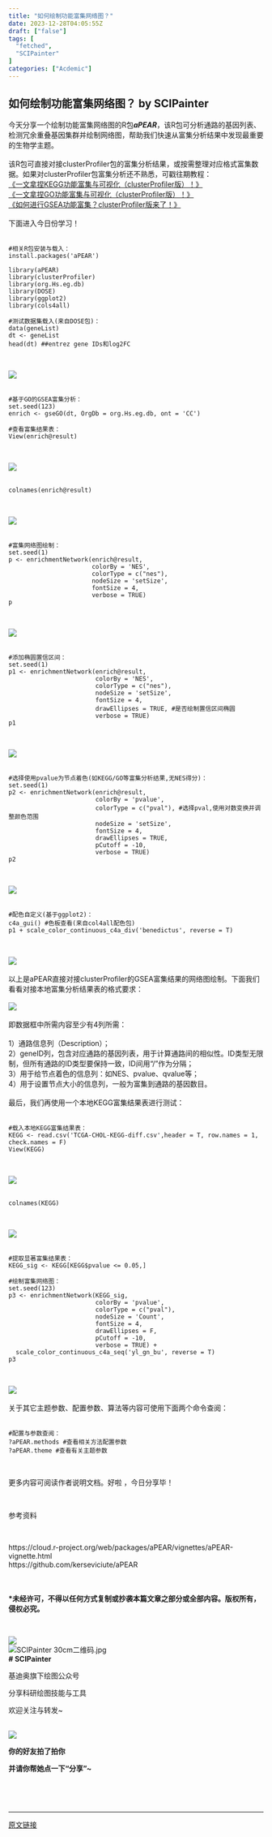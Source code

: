 ```yaml
---
title: "如何绘制功能富集网络图？"
date: 2023-12-28T04:05:55Z
draft: ["false"]
tags: [
  "fetched",
  "SCIPainter"
]
categories: ["Acdemic"]
---
```

如何绘制功能富集网络图？ by SCIPainter
------
<div><section data-mpa-powered-by="yiban.io"><span>今天分享一个绘制功能富集网络图的R包</span><strong><span><em>aPEAR</em></span></strong><span>，该R包可分析通路的基因列表、检测冗余重叠基因集群并绘制网络图，帮助我们快速从富集分析结果中发现最重要的生物学主题。</span></section><section><br></section><section><span>该R包可直接对接clusterProfiler包的富集分析结果，或按需整理对应格式富集数据。如果对clusterProfiler包富集分析还不熟悉，可戳往期教程：</span></section><section><span><a target="_blank" href="http://mp.weixin.qq.com/s?__biz=MzIyOTY3MDA3MA==&amp;mid=2247530601&amp;idx=1&amp;sn=5ddbe9d7766f64c9e86dc302f2a49da7&amp;chksm=e8bd15b0dfca9ca651c95544b5bb4154e5ee03cd32edbd0710159429cc425d9dc17c31ebb9ff&amp;scene=21#wechat_redirect" textvalue="《一文拿捏KEGG功能富集与可视化（clusterProfiler版）！》" linktype="text" imgurl="" imgdata="null" data-itemshowtype="0" tab="innerlink" data-linktype="2">《一文拿捏KEGG功能富集与可视化（clusterProfiler版）！》</a></span></section><section><span><a target="_blank" href="http://mp.weixin.qq.com/s?__biz=MzIyOTY3MDA3MA==&amp;mid=2247530781&amp;idx=1&amp;sn=26ecc9ad3aafc616a10ad0e96b39a8d6&amp;chksm=e8bd14c4dfca9dd2838e1a6408b4490a57885e8f431dd764ca6630d057c1edac4fd6f9411295&amp;scene=21#wechat_redirect" textvalue="《一文拿捏GO功能富集与可视化（clusterProfiler版）！》" linktype="text" imgurl="" imgdata="null" data-itemshowtype="0" tab="innerlink" data-linktype="2">《一文拿捏GO功能富集与可视化（clusterProfiler版）！》</a></span></section><section><span><a target="_blank" href="http://mp.weixin.qq.com/s?__biz=MzA5NzQzOTgzMw==&amp;mid=2651005004&amp;idx=1&amp;sn=2432c266946ab17d59324ba518b621e0&amp;chksm=8b57597abc20d06c4a388823f123eb09c3fc108c526b512b4809efce2c3f1efca96c7950461e&amp;scene=21#wechat_redirect" textvalue="《如何进行GSEA功能富集？clusterProfiler版来了！》" linktype="text" imgurl="" imgdata="null" data-itemshowtype="0" tab="innerlink" data-linktype="2">《如何进行GSEA功能富集？clusterProfiler版来了！》</a></span></section><section><span><br></span></section><section><span>下面进入今日份学习！</span></section><section><span><br mpa-from-tpl="t"></span></section><section data-mpa-preserve-tpl-color="t" data-mpa-template="t" mpa-preserve="t" mpa-from-tpl="t"><pre><code><span>#相关R包安装与载入：</span><br mpa-from-tpl="t"><span>install</span>.packages('aPEAR')<br mpa-from-tpl="t"><br mpa-from-tpl="t"><span>library</span>(aPEAR)<br mpa-from-tpl="t"><span>library</span>(clusterProfiler)<br mpa-from-tpl="t"><span>library</span>(org.Hs.eg.db)<br mpa-from-tpl="t"><span>library</span>(DOSE)<br mpa-from-tpl="t"><span>library</span>(ggplot2)<br mpa-from-tpl="t"><span>library</span>(cols4all)<br mpa-from-tpl="t"><br mpa-from-tpl="t"><span>#测试数据集载入(来自DOSE包)：</span><br mpa-from-tpl="t"><span>data</span>(geneList)<br mpa-from-tpl="t"><span>dt</span> &lt;- geneList<br mpa-from-tpl="t"><span>head</span>(dt) <span>##entrez gene IDs和log2FC</span></code></pre></section><p><br></p><section><img data-imgfileid="100049396" data-ratio="0.11098265895953757" data-src="https://mmbiz.qpic.cn/sz_mmbiz_png/tgUVxVRjT6ndRLkicMpicgF2LejHmEE1btHBfQ9blVwGwsPFsSAclEdj20g2MHVdjekh5ybib0relQpcMcChNTQjQ/640?wx_fmt=png&amp;from=appmsg" data-type="png" data-w="865" src="https://mmbiz.qpic.cn/sz_mmbiz_png/tgUVxVRjT6ndRLkicMpicgF2LejHmEE1btHBfQ9blVwGwsPFsSAclEdj20g2MHVdjekh5ybib0relQpcMcChNTQjQ/640?wx_fmt=png&amp;from=appmsg"></section><section><br></section><section data-mpa-preserve-tpl-color="t" data-mpa-template="t" mpa-preserve="t" mpa-from-tpl="t"><pre><code><span>#基于GO的GSEA富集分析：</span><br mpa-from-tpl="t"><span>set</span>.seed(123)<br mpa-from-tpl="t"><span>enrich</span> &lt;- gseGO(dt, OrgDb = org.Hs.eg.db, ont = 'CC')<br mpa-from-tpl="t"><br mpa-from-tpl="t"><span>#查看富集结果表：</span><br mpa-from-tpl="t"><span>View</span>(enrich@result)</code></pre></section><p><br></p><section><img data-imgfileid="100049398" data-ratio="0.42962962962962964" data-src="https://mmbiz.qpic.cn/sz_mmbiz_png/tgUVxVRjT6ndRLkicMpicgF2LejHmEE1bt7MReC0S1Hz19zCUWBSHIE5Z4LqwIibvgI9icKE5lBVeiaOntbIbRgU0gg/640?wx_fmt=png&amp;from=appmsg" data-type="png" data-w="1080" src="https://mmbiz.qpic.cn/sz_mmbiz_png/tgUVxVRjT6ndRLkicMpicgF2LejHmEE1bt7MReC0S1Hz19zCUWBSHIE5Z4LqwIibvgI9icKE5lBVeiaOntbIbRgU0gg/640?wx_fmt=png&amp;from=appmsg"></section><section><br></section><section data-mpa-preserve-tpl-color="t" data-mpa-template="t" mpa-preserve="t" mpa-from-tpl="t"><pre><code><span>colnames</span>(enrich@result)</code></pre></section><p><br></p><section><img data-imgfileid="100049397" data-ratio="0.10740740740740741" data-src="https://mmbiz.qpic.cn/sz_mmbiz_png/tgUVxVRjT6ndRLkicMpicgF2LejHmEE1btxQUu7icyhRYDgquCtdicoI8PMgW7hzfLVNphMtiah2ibyNl9LxibwB5ZKrQ/640?wx_fmt=png&amp;from=appmsg" data-type="png" data-w="1080" src="https://mmbiz.qpic.cn/sz_mmbiz_png/tgUVxVRjT6ndRLkicMpicgF2LejHmEE1btxQUu7icyhRYDgquCtdicoI8PMgW7hzfLVNphMtiah2ibyNl9LxibwB5ZKrQ/640?wx_fmt=png&amp;from=appmsg"></section><section><br></section><section data-mpa-preserve-tpl-color="t" data-mpa-template="t" mpa-preserve="t" mpa-from-tpl="t"><pre><code><span>#富集网络图绘制：</span><br mpa-from-tpl="t"><span>set</span>.seed(1)<br mpa-from-tpl="t"><span>p</span> &lt;- enrichmentNetwork(enrich@result,<br mpa-from-tpl="t">                       <span>colorBy</span> = 'NES',<br mpa-from-tpl="t">                       <span>colorType</span> = c(<span>"nes"</span>),<br mpa-from-tpl="t">                       <span>nodeSize</span> = 'setSize',<br mpa-from-tpl="t">                       <span>fontSize</span> = 4,<br mpa-from-tpl="t">                       <span>verbose</span> = TRUE) <br mpa-from-tpl="t"><span>p</span></code></pre></section><p><br></p><section><img data-imgfileid="100049399" data-ratio="0.7074074074074074" data-src="https://mmbiz.qpic.cn/sz_mmbiz_png/tgUVxVRjT6ndRLkicMpicgF2LejHmEE1btZianZQBlIPdI3LoAbOX9RBZ8Hjk3sibgrrMHWkLz2IhRml0NSxX0nLfw/640?wx_fmt=png&amp;from=appmsg" data-type="png" data-w="1080" src="https://mmbiz.qpic.cn/sz_mmbiz_png/tgUVxVRjT6ndRLkicMpicgF2LejHmEE1btZianZQBlIPdI3LoAbOX9RBZ8Hjk3sibgrrMHWkLz2IhRml0NSxX0nLfw/640?wx_fmt=png&amp;from=appmsg"></section><section><br></section><section data-mpa-preserve-tpl-color="t" data-mpa-template="t" mpa-preserve="t" mpa-from-tpl="t"><pre><code><span>#添加椭圆置信区间：</span><br mpa-from-tpl="t"><span>set</span>.seed(1)<br mpa-from-tpl="t"><span>p1</span> &lt;- enrichmentNetwork(enrich@result,<br mpa-from-tpl="t">                        <span>colorBy</span> = 'NES',<br mpa-from-tpl="t">                        <span>colorType</span> = c(<span>"nes"</span>),<br mpa-from-tpl="t">                        <span>nodeSize</span> = 'setSize',<br mpa-from-tpl="t">                        <span>fontSize</span> = 4,<br mpa-from-tpl="t">                        <span>drawEllipses</span> = TRUE, <span>#是否绘制置信区间椭圆</span><br mpa-from-tpl="t">                        <span>verbose</span> = TRUE)<br mpa-from-tpl="t"><span>p1</span></code></pre></section><p><br></p><section><img data-imgfileid="100049400" data-ratio="0.7361111111111112" data-src="https://mmbiz.qpic.cn/sz_mmbiz_png/tgUVxVRjT6ndRLkicMpicgF2LejHmEE1btNMnVgCQIiaSBBSefDnjtFvWYZ1iaafQmSSe0xtT1L96lIglicxqk8QD2w/640?wx_fmt=png&amp;from=appmsg" data-type="png" data-w="1080" src="https://mmbiz.qpic.cn/sz_mmbiz_png/tgUVxVRjT6ndRLkicMpicgF2LejHmEE1btNMnVgCQIiaSBBSefDnjtFvWYZ1iaafQmSSe0xtT1L96lIglicxqk8QD2w/640?wx_fmt=png&amp;from=appmsg"></section><section><br></section><section data-mpa-preserve-tpl-color="t" data-mpa-template="t" mpa-preserve="t" mpa-from-tpl="t"><pre><code><span>#选择使用pvalue为节点着色(如KEGG/GO等富集分析结果,无NES得分)：</span><br mpa-from-tpl="t"><span>set</span>.seed(1)<br mpa-from-tpl="t"><span>p2</span> &lt;- enrichmentNetwork(enrich@result,<br mpa-from-tpl="t">                        <span>colorBy</span> = 'pvalue',<br mpa-from-tpl="t">                        <span>colorType</span> = c(<span>"pval"</span>), <span>#选择pval,使用对数变换并调整颜色范围</span><br mpa-from-tpl="t">                        <span>nodeSize</span> = 'setSize',<br mpa-from-tpl="t">                        <span>fontSize</span> = 4,<br mpa-from-tpl="t">                        <span>drawEllipses</span> = TRUE,<br mpa-from-tpl="t">                        <span>pCutoff</span> = -10,<br mpa-from-tpl="t">                        <span>verbose</span> = TRUE)<br mpa-from-tpl="t"><span>p2</span></code></pre></section><p><br></p><section><img data-imgfileid="100049405" data-ratio="0.7361111111111112" data-src="https://mmbiz.qpic.cn/sz_mmbiz_png/tgUVxVRjT6ndRLkicMpicgF2LejHmEE1btUxCtA6xpia3qaKFMIs6QdzfnvXwq3le6kcibAkjFq8RTgEcGaX769skQ/640?wx_fmt=png&amp;from=appmsg" data-type="png" data-w="1080" src="https://mmbiz.qpic.cn/sz_mmbiz_png/tgUVxVRjT6ndRLkicMpicgF2LejHmEE1btUxCtA6xpia3qaKFMIs6QdzfnvXwq3le6kcibAkjFq8RTgEcGaX769skQ/640?wx_fmt=png&amp;from=appmsg"></section><section><br></section><section data-mpa-preserve-tpl-color="t" data-mpa-template="t" mpa-preserve="t" mpa-from-tpl="t"><pre><code><span>#配色自定义(基于ggplot2)：</span><br mpa-from-tpl="t"><span>c4a_gui</span>() <span>#色板查看(来自col4all配色包)</span><br mpa-from-tpl="t"><span>p1</span> + scale_color_continuous_c4a_div('benedictus', reverse = T)</code></pre></section><p><br></p><section><img data-imgfileid="100049404" data-ratio="0.7361111111111112" data-src="https://mmbiz.qpic.cn/sz_mmbiz_png/tgUVxVRjT6ndRLkicMpicgF2LejHmEE1btvHyA1bKwvY3nJPCaDwDBzmqPibUQ0blCbc2Aoqb8WLjCiaodibky5vWMQ/640?wx_fmt=png&amp;from=appmsg" data-type="png" data-w="1080" src="https://mmbiz.qpic.cn/sz_mmbiz_png/tgUVxVRjT6ndRLkicMpicgF2LejHmEE1btvHyA1bKwvY3nJPCaDwDBzmqPibUQ0blCbc2Aoqb8WLjCiaodibky5vWMQ/640?wx_fmt=png&amp;from=appmsg"></section><section><br></section><section><span>以上是aPEAR直接对接clusterProfiler的GSEA富集结果的网络图绘制。下面我们看看对接本地富集分析结果表的格式要求：</span><br></section><section><span><br></span></section><section><img data-imgfileid="100049402" data-ratio="0.7324074074074074" data-src="https://mmbiz.qpic.cn/sz_mmbiz_png/tgUVxVRjT6ndRLkicMpicgF2LejHmEE1btO6gVSLwQMFJso5NOyDHnqWN1x5iaLaoAaG44ibMafa2JH1FJqUxPfD7g/640?wx_fmt=png&amp;from=appmsg" data-type="png" data-w="1080" src="https://mmbiz.qpic.cn/sz_mmbiz_png/tgUVxVRjT6ndRLkicMpicgF2LejHmEE1btO6gVSLwQMFJso5NOyDHnqWN1x5iaLaoAaG44ibMafa2JH1FJqUxPfD7g/640?wx_fmt=png&amp;from=appmsg"></section><section><span><br></span></section><section><span>即数据框中所需内容至少有4列所需：</span></section><section><span><br></span></section><section><span>1）通路信息列（Description）；</span></section><section><span>2）geneID列，包含对应通路的基因列表，用于计算通路间的相似性。ID类型无限制，但所有通路的ID类型要保持一致，ID间用“/”作为分隔；</span></section><section><span>3）用于给节点着色的信息列：如NES、pvalue、qvalue等；</span></section><section><span>4）用于设置节点大小的信息列，一般为富集到通路的基因数目。</span></section><section><br></section><section><span>最后，我们再使用一个本地KEGG富集结果表进行测试：</span></section><section><br></section><section data-mpa-preserve-tpl-color="t" data-mpa-template="t" mpa-preserve="t" mpa-from-tpl="t"><pre><code><span>#载入本地KEGG富集结果表：</span><br mpa-from-tpl="t"><span>KEGG</span> &lt;- read.csv('TCGA-CHOL-KEGG-diff.csv',header = T, row.names = 1, check.names = F)<br mpa-from-tpl="t"><span>View</span>(KEGG)</code></pre></section><p><br></p><section><img data-imgfileid="100049403" data-ratio="0.4287037037037037" data-src="https://mmbiz.qpic.cn/sz_mmbiz_png/tgUVxVRjT6ndRLkicMpicgF2LejHmEE1bt4Wz8Dbl1yAYW2vw1XHkG20EuSjKKb2xY72fvviaDJe0RSR1fc8Znriag/640?wx_fmt=png&amp;from=appmsg" data-type="png" data-w="1080" src="https://mmbiz.qpic.cn/sz_mmbiz_png/tgUVxVRjT6ndRLkicMpicgF2LejHmEE1bt4Wz8Dbl1yAYW2vw1XHkG20EuSjKKb2xY72fvviaDJe0RSR1fc8Znriag/640?wx_fmt=png&amp;from=appmsg"></section><section><br></section><section data-mpa-preserve-tpl-color="t" data-mpa-template="t" mpa-preserve="t" mpa-from-tpl="t"><pre><code><span>colnames</span>(KEGG)</code></pre></section><p><br></p><section><img data-imgfileid="100049401" data-ratio="0.14907407407407408" data-src="https://mmbiz.qpic.cn/sz_mmbiz_png/tgUVxVRjT6ndRLkicMpicgF2LejHmEE1btZ7PfmvvHDkAXAqQVf1AHKqYqlqe2BJ5BsnqlmQMqhmwVicpymMTjhFQ/640?wx_fmt=png&amp;from=appmsg" data-type="png" data-w="1080" src="https://mmbiz.qpic.cn/sz_mmbiz_png/tgUVxVRjT6ndRLkicMpicgF2LejHmEE1btZ7PfmvvHDkAXAqQVf1AHKqYqlqe2BJ5BsnqlmQMqhmwVicpymMTjhFQ/640?wx_fmt=png&amp;from=appmsg"></section><section><br></section><section data-mpa-preserve-tpl-color="t" data-mpa-template="t" mpa-preserve="t" mpa-from-tpl="t"><pre><code><span>#提取显著富集结果表：</span><br mpa-from-tpl="t"><span>KEGG_sig</span> &lt;- KEGG[KEGG$pvalue &lt;= 0.05,]<br mpa-from-tpl="t"><br mpa-from-tpl="t"><span>#绘制富集网络图：</span><br mpa-from-tpl="t"><span>set</span>.seed(123)<br mpa-from-tpl="t"><span>p3</span> &lt;- enrichmentNetwork(KEGG_sig,<br mpa-from-tpl="t">                        <span>colorBy</span> = 'pvalue',<br mpa-from-tpl="t">                        <span>colorType</span> = c(<span>"pval"</span>), <br mpa-from-tpl="t">                        <span>nodeSize</span> = 'Count',<br mpa-from-tpl="t">                        <span>fontSize</span> = 4,<br mpa-from-tpl="t">                        <span>drawEllipses</span> = F,<br mpa-from-tpl="t">                        <span>pCutoff</span> = -10,<br mpa-from-tpl="t">                        <span>verbose</span> = TRUE) +<br mpa-from-tpl="t">  <span>scale_color_continuous_c4a_seq</span>('yl_gn_bu', reverse = T)<br mpa-from-tpl="t"><span>p3</span></code></pre></section><p><br></p><section><img data-imgfileid="100049406" data-ratio="0.6194444444444445" data-src="https://mmbiz.qpic.cn/sz_mmbiz_png/tgUVxVRjT6ndRLkicMpicgF2LejHmEE1bt01GmtEu1yMwhkb0x0zKPuqFcfo2KMcU6jib1L90nZHicHJ1v9B6hlVqw/640?wx_fmt=png&amp;from=appmsg" data-type="png" data-w="1080" src="https://mmbiz.qpic.cn/sz_mmbiz_png/tgUVxVRjT6ndRLkicMpicgF2LejHmEE1bt01GmtEu1yMwhkb0x0zKPuqFcfo2KMcU6jib1L90nZHicHJ1v9B6hlVqw/640?wx_fmt=png&amp;from=appmsg"></section><section><br></section><section><span>关于其它主题参数、配置参数、算法等内容可使用下面两个命令查阅：</span></section><section><br></section><section data-mpa-preserve-tpl-color="t" data-mpa-template="t" mpa-preserve="t" mpa-from-tpl="t"><pre><code><span>#配置与参数查阅：</span><br mpa-from-tpl="t">?<span>aPEAR</span>.methods <span>#查看相关方法配置参数</span><br mpa-from-tpl="t">?<span>aPEAR</span>.theme <span>#查看有关主题参数</span></code></pre></section><p><br></p><p><span>更多内容可阅读作者说明文档。好啦 ，今日分享毕！</span></p><section data-mpa-template="t" mpa-from-tpl="t"><section data-mpa-template="t" mpa-from-tpl="t"><section data-mid="" mpa-from-tpl="t"><section data-mid="" mpa-from-tpl="t"><section data-mid="" mpa-from-tpl="t"><br></section><section data-mid="" mpa-from-tpl="t"><section data-mid="" mpa-from-tpl="t"><p data-mid="" mpa-is-content="t"><span>参考资料</span></p></section></section></section></section></section></section><p><br></p><section><span>https://cloud.r-project.org/web/packages/aPEAR/vignettes/aPEAR-vignette.html</span></section><section><span>https://github.com/kerseviciute/aPEAR</span><span></span></section><section><br></section><section><br></section><p><strong><span>*未经许可，不得以任何方式复制或抄袭本篇文章之部分或全部内容。版权所有，侵权必究。</span></strong></p><p><br></p><section data-role="outer" label="Powered by 135editor.com"><section data-tools="135编辑器" data-id="105648"><section><section data-role="outer" label="Powered by 135editor.com"><section data-role="paragraph"><section data-role="outer" label="Powered by 135editor.com"><section data-tools="135编辑器" data-id="105648"><section><section><img data-ratio="0.8780487804878049" data-src="https://mmbiz.qpic.cn/sz_mmbiz_png/tgUVxVRjT6kCKJYcEqEIfoJYG621mPJE8VibmibGU0Jxic9iabARVRH0FT6BNE8VAglWFXBPibFAU7a6tWGibSs8wyUg/640?wx_fmt=png" data-type="png" data-w="41" data-width="100%" data-imgfileid="100049409" src="https://mmbiz.qpic.cn/sz_mmbiz_png/tgUVxVRjT6kCKJYcEqEIfoJYG621mPJE8VibmibGU0Jxic9iabARVRH0FT6BNE8VAglWFXBPibFAU7a6tWGibSs8wyUg/640?wx_fmt=png"></section><section><section><section data-width="35%"><section><section data-width="100%"><img data-imgfileid="100049408" data-ratio="1" data-src="https://mmbiz.qpic.cn/sz_mmbiz_jpg/tgUVxVRjT6kCKJYcEqEIfoJYG621mPJEv5etCBwHicqbEPwnVrkpaasxqaVibM4mT2JdIuN6yTlYWDD4mL5A427A/640?wx_fmt=jpeg" data-type="jpeg" data-w="860" data-width="100%" title="SCIPainter 30cm二维码.jpg" src="https://mmbiz.qpic.cn/sz_mmbiz_jpg/tgUVxVRjT6kCKJYcEqEIfoJYG621mPJEv5etCBwHicqbEPwnVrkpaasxqaVibM4mT2JdIuN6yTlYWDD4mL5A427A/640?wx_fmt=jpeg"></section></section></section><section data-width="50%"><section><section data-brushtype="text"><span><strong># SCIPainter</strong></span></section><section data-brushtype="text" hm_fix="361:593"><p>基迪奥旗下绘图公众号</p><p>分享科研绘图技能与工具</p><p>欢迎关注与转发~</p></section></section></section></section></section></section></section></section></section></section><section><br></section></section></section><section data-role="paragraph"><section><section powered-by="xiumi.us"><section><section powered-by="xiumi.us"><section><img data-ratio="1" data-src="https://mmbiz.qpic.cn/sz_mmbiz_gif/tgUVxVRjT6kCKJYcEqEIfoJYG621mPJEgMd0aMPtmrDjiaX8sBhfhicVteeHf1JicexSpUbS3fdS9SiboUVN7guaPw/640?wx_fmt=gif" data-type="gif" data-w="400" data-imgfileid="100049410" src="https://mmbiz.qpic.cn/sz_mmbiz_gif/tgUVxVRjT6kCKJYcEqEIfoJYG621mPJEgMd0aMPtmrDjiaX8sBhfhicVteeHf1JicexSpUbS3fdS9SiboUVN7guaPw/640?wx_fmt=gif"></section></section></section><section><section powered-by="xiumi.us"><section><p><span><strong>你的好友拍了拍你</strong></span></p><p><span><strong>并请你帮她点一下</strong></span><strong><span>“分享”</span></strong><span><strong><span>~</span></strong></span></p></section></section></section></section></section><p><br></p></section></section><section><br></section><p><mp-style-type data-value="10000"></mp-style-type></p></div>  
<hr>
<a href="https://mp.weixin.qq.com/s/c2ow1OEJ3jrJL3mhz4mcaQ",target="_blank" rel="noopener noreferrer">原文链接</a>
